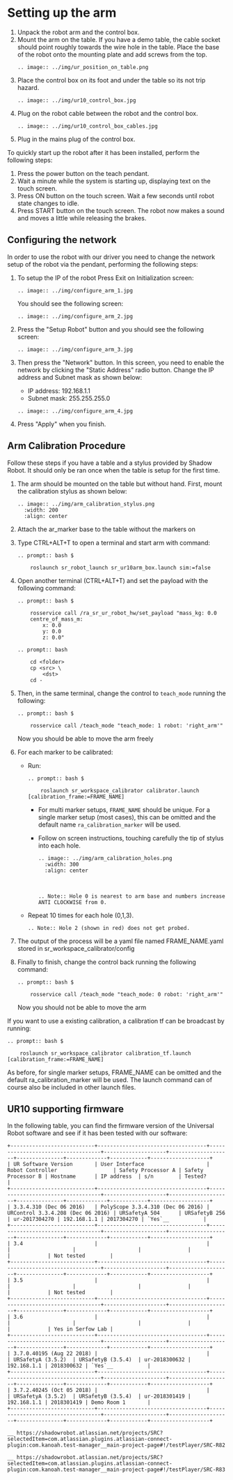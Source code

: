 # Setting up the arm

1. Unpack the robot arm and the control box.
2. Mount the arm on the table. If you have a demo table, the cable socket should point roughly towards the wire hole in the table. Place the base of the robot onto the mounting plate and add screws from the top. 
   ```eval_rst
   .. image:: ../img/ur_position_on_table.png
   ```
3. Place the control box on its foot and under the table so its not trip hazard.
   ```eval_rst
   .. image:: ../img/ur10_control_box.jpg
   ```
4. Plug on the robot cable between the robot and the control box.
   ```eval_rst
   .. image:: ../img/ur10_control_box_cables.jpg
   ```
5. Plug in the mains plug of the control box.

To quickly start up the robot after it has been installed, perform the following steps:
1. Press the power button on the teach pendant.
2. Wait a minute while the system is starting up, displaying text on the touch screen.
3. Press ON button on the touch screen. Wait a few seconds until robot state changes to idle.
4. Press START button on the touch screen. The robot now makes a sound and moves a little while releasing the brakes.

## Configuring the network

In order to use the robot with our driver you need to change the network setup of the robot via the pendant, performing the following steps:
1. To setup the IP of the robot Press Exit on Initialization screen:

   ```eval_rst
   .. image:: ../img/configure_arm_1.jpg
   ```
   
   You should see the following screen:
   ```eval_rst
   .. image:: ../img/configure_arm_2.jpg
   ```
   
2. Press the "Setup Robot" button and you should see the following screen:
   ```eval_rst
   .. image:: ../img/configure_arm_3.jpg
   ```
   
3. Then press the "Network" button. In this screen, you need to enable the network by clicking the "Static Address" radio button. Change the IP address and Subnet mask as shown below:
   * IP address: 192.168.1.1
   * Subnet mask: 255.255.255.0
   
   ```eval_rst
   .. image:: ../img/configure_arm_4.jpg
   ```
4. Press "Apply" when you finish.

## Arm Calibration Procedure
Follow these steps if you have a table and a stylus provided by Shadow Robot. It should only be ran once when the table is setup for the first time.

1. The arm should be mounted on the table but without hand. First, mount the calibration stylus as shown below:

   ```eval_rst
   .. image:: ../img/arm_calibration_stylus.png
     :width: 200
     :align: center
   ```

2. Attach the ar_marker base to the table without the markers on
   
3. Type CTRL+ALT+T to open a terminal and start arm with command:
    
   ```eval_rst
   .. prompt:: bash $

       roslaunch sr_robot_launch sr_ur10arm_box.launch sim:=false
   ```
   
4. Open another terminal (CTRL+ALT+T) and set the payload with the following command:
   
   ```eval_rst
   .. prompt:: bash $ 
   
       rosservice call /ra_sr_ur_robot_hw/set_payload "mass_kg: 0.0 
       centre_of_mass_m:
           x: 0.0
           y: 0.0
           z: 0.0"
   ```
   ```eval_rst
   .. prompt:: bash

       cd <folder>
       cp <src> \
           <dst>
       cd -
   ```
   
5. Then, in the same terminal, change the control to `teach_mode` running the following:
   ```eval_rst
   .. prompt:: bash $
   
       rosservice call /teach_mode "teach_mode: 1 robot: 'right_arm'"
   ```
   Now you should be able to move the arm freely

6. For each marker to be calibrated:
   * Run:
     ```eval_rst
     .. prompt:: bash $
     
         roslaunch sr_workspace_calibrator calibrator.launch [calibration_frame:=FRAME_NAME]
     ```
     * For multi marker setups, `FRAME_NAME` should be unique. For a single marker setup (most cases), this can be omitted and the default name `ra_calibration_marker` will be used.
     * Follow on screen instructions, touching carefully the tip of stylus into each hole. 
       ```eval_rst
       .. image:: ../img/arm_calibration_holes.png
         :width: 300
         :align: center
       ```
       
       <br>
     
       ```eval_rst
       .. Note:: Hole 0 is nearest to arm base and numbers increase ANTI CLOCKWISE from 0.
       ```
       
   * Repeat 10 times for each hole (0,1,3).    
     
     ```eval_rst
     .. Note:: Hole 2 (shown in red) does not get probed.
     ```
  
7. The output of the process will be a yaml file named FRAME_NAME.yaml stored in sr_workspace_calibrator/config

8. Finally to finish, change the control back running the following command:
   ```eval_rst
   .. prompt:: bash $
       
       rosservice call /teach_mode "teach_mode: 0 robot: 'right_arm'"
   ```
   Now you should not be able to move the arm

If you want to use a existing calibration, a calibration tf can be broadcast by running:
```eval_rst
.. prompt:: bash $
    
    roslaunch sr_workspace_calibrator calibration_tf.launch [calibration_frame:=FRAME_NAME]
```

As before, for single marker setups, FRAME_NAME can be omitted and the default ra_calibration_marker will be used. The launch command can of course also be included in other launch files.

## UR10 supporting firmware

In the following table, you can find the firmware version of the Universal Robot software and see if it has been tested with our software:

```eval_rst
+---------------------------+-----------------------------------+-----------------------------------+--------------------+--------------------+---------------+-------------+------------+-------------------+
| UR Software Version       | User Interface                    | Robot Controller                  | Safety Processor A | Safety Processor B | Hostname      | IP address  | s/n        | Tested?           |
+---------------------------+-----------------------------------+-----------------------------------+--------------------+--------------------+---------------+-------------+------------+-------------------+
| 3.3.4.310 (Dec 06 2016)   | PolyScope 3.3.4.310 (Dec 06 2016) | URControl 3.3.4.208 (Dec 06 2016) | URSafetyA 504      | URSafetyB 256      | ur-2017304270 | 192.168.1.1 | 2017304270 | `Yes`__           |
+---------------------------+-----------------------------------+-----------------------------------+--------------------+--------------------+---------------+-------------+------------+-------------------+
| 3.4                       |                                   |                                   |                    |                    |               |             |            | Not tested        |
+---------------------------+-----------------------------------+-----------------------------------+--------------------+--------------------+---------------+-------------+------------+-------------------+
| 3.5                       |                                   |                                   |                    |                    |               |             |            | Not tested        |
+---------------------------+-----------------------------------+-----------------------------------+--------------------+--------------------+---------------+-------------+------------+-------------------+
| 3.6                       |                                   |                                   |                    |                    |               |             |            | Yes in Serfow Lab |
+---------------------------+-----------------------------------+-----------------------------------+--------------------+--------------------+---------------+-------------+------------+-------------------+
| 3.7.0.40195 (Aug 22 2018) |                                   |                                   | URSafetyA (3.5.2)  | URSafetyB (3.5.4)  | ur-2018300632 | 192.168.1.1 | 2018300632 | `Yes`__           |
+---------------------------+-----------------------------------+-----------------------------------+--------------------+--------------------+---------------+-------------+------------+-------------------+
| 3.7.2.40245 (Oct 05 2018) |                                   |                                   | URSafetyA (3.5.2)  | URSafetyB (3.5.4)  | ur-2018301419 | 192.168.1.1 | 2018301419 | Demo Room 1       |
+---------------------------+-----------------------------------+-----------------------------------+--------------------+--------------------+---------------+-------------+------------+-------------------+

__ https://shadowrobot.atlassian.net/projects/SRC?selectedItem=com.atlassian.plugins.atlassian-connect-plugin:com.kanoah.test-manager__main-project-page#!/testPlayer/SRC-R82

__ https://shadowrobot.atlassian.net/projects/SRC?selectedItem=com.atlassian.plugins.atlassian-connect-plugin:com.kanoah.test-manager__main-project-page#!/testPlayer/SRC-R83
```
